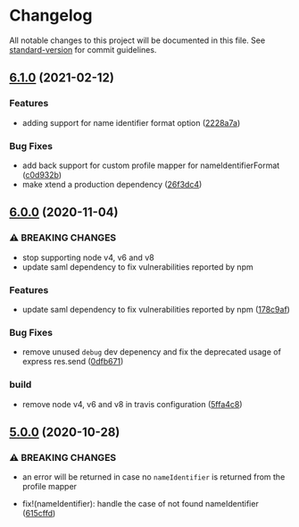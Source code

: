 # Changelog

All notable changes to this project will be documented in this file. See [standard-version](https://github.com/conventional-changelog/standard-version) for commit guidelines.

## [6.1.0](https://github.com/auth0/node-wsfed/compare/v6.0.0...v6.1.0) (2021-02-12)


### Features

* adding support for name identifier format option ([2228a7a](https://github.com/auth0/node-wsfed/commit/2228a7afd44ffbbb139e32954265d0c30dc87a36))


### Bug Fixes

* add back support for custom profile mapper for nameIdentifierFormat ([c0d932b](https://github.com/auth0/node-wsfed/commit/c0d932bb2a3ce0d38dbf33f1a619398265ff81d0))
* make xtend a production dependency ([26f3dc4](https://github.com/auth0/node-wsfed/commit/26f3dc411bb07fa492041e3fea6aeda5e96977f2))

## [6.0.0](https://github.com/auth0/node-wsfed/compare/v5.0.0...v6.0.0) (2020-11-04)


### ⚠ BREAKING CHANGES

* stop supporting node v4, v6 and v8
* update saml dependency to fix vulnerabilities reported by npm

### Features

* update saml dependency to fix vulnerabilities reported by npm ([178c9af](https://github.com/auth0/node-wsfed/commit/178c9afa04921e4c43ca63bd40df6967516e7618))


### Bug Fixes

* remove unused `debug` dev depenency and fix the deprecated usage of express res.send ([0dfb671](https://github.com/auth0/node-wsfed/commit/0dfb6719da5d71fc42b4fa7789d3c569005b9d7c))


### build

* remove node v4, v6 and v8 in travis configuration ([5ffa4c8](https://github.com/auth0/node-wsfed/commit/5ffa4c899a5c8cec3c2e696b0b16c245a0fa95b7))

## [5.0.0](https://github.com/auth0/node-wsfed/compare/v4.0.0...v5.0.0) (2020-10-28)


### ⚠ BREAKING CHANGES

* an error will be returned in case no `nameIdentifier` is returned from the profile mapper

* fix!(nameIdentifier): handle the case of not found nameIdentifier ([615cffd](https://github.com/auth0/node-wsfed/commit/615cffd8544d6f88fc50546abf318c18225014f8))
